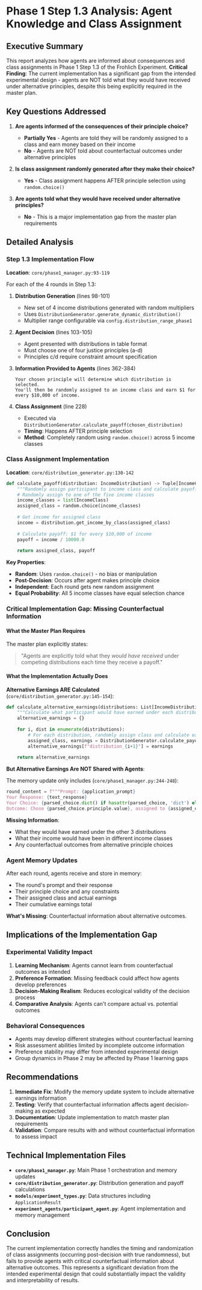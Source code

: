 # Phase 1 Step 1.3 Analysis: Agent Knowledge and Class Assignment

## Executive Summary

This report analyzes how agents are informed about consequences and class assignments in Phase 1 Step 1.3 of the Frohlich Experiment. **Critical Finding**: The current implementation has a significant gap from the intended experimental design - agents are NOT told what they would have received under alternative principles, despite this being explicitly required in the master plan.

## Key Questions Addressed

1. **Are agents informed of the consequences of their principle choice?** 
   - **Partially Yes** - Agents are told they will be randomly assigned to a class and earn money based on their income
   - **No** - Agents are NOT told about counterfactual outcomes under alternative principles

2. **Is class assignment randomly generated after they make their choice?**
   - **Yes** - Class assignment happens AFTER principle selection using `random.choice()`

3. **Are agents told what they would have received under alternative principles?**
   - **No** - This is a major implementation gap from the master plan requirements

## Detailed Analysis

### Step 1.3 Implementation Flow

**Location**: `core/phase1_manager.py:93-119`

For each of the 4 rounds in Step 1.3:

1. **Distribution Generation** (lines 98-101)
   - New set of 4 income distributions generated with random multipliers
   - Uses `DistributionGenerator.generate_dynamic_distribution()`
   - Multiplier range configurable via `config.distribution_range_phase1`

2. **Agent Decision** (lines 103-105)
   - Agent presented with distributions in table format
   - Must choose one of four justice principles (a-d)
   - Principles c/d require constraint amount specification

3. **Information Provided to Agents** (lines 362-384)
   ```
   Your chosen principle will determine which distribution is selected. 
   You'll then be randomly assigned to an income class and earn $1 for every $10,000 of income.
   ```

4. **Class Assignment** (line 228)
   - Executed via `DistributionGenerator.calculate_payoff(chosen_distribution)`
   - **Timing**: Happens AFTER principle selection
   - **Method**: Completely random using `random.choice()` across 5 income classes

### Class Assignment Implementation

**Location**: `core/distribution_generator.py:130-142`

```python
def calculate_payoff(distribution: IncomeDistribution) -> Tuple[IncomeClass, float]:
    """Randomly assign participant to income class and calculate payoff."""
    # Randomly assign to one of the five income classes
    income_classes = list(IncomeClass)
    assigned_class = random.choice(income_classes)
    
    # Get income for assigned class
    income = distribution.get_income_by_class(assigned_class)
    
    # Calculate payoff: $1 for every $10,000 of income
    payoff = income / 10000.0
    
    return assigned_class, payoff
```

**Key Properties**:
- **Random**: Uses `random.choice()` - no bias or manipulation
- **Post-Decision**: Occurs after agent makes principle choice
- **Independent**: Each round gets new random assignment
- **Equal Probability**: All 5 income classes have equal selection chance

### Critical Implementation Gap: Missing Counterfactual Information

#### What the Master Plan Requires
The master plan explicitly states:
> "Agents are explicitly told what they _would have received_ under competing distributions each time they receive a payoff."

#### What the Implementation Actually Does

**Alternative Earnings ARE Calculated** (`core/distribution_generator.py:145-154`):
```python
def calculate_alternative_earnings(distributions: List[IncomeDistribution]) -> dict:
    """Calculate what participant would have earned under each distribution."""
    alternative_earnings = {}
    
    for i, dist in enumerate(distributions):
        # For each distribution, randomly assign class and calculate earnings
        assigned_class, earnings = DistributionGenerator.calculate_payoff(dist)
        alternative_earnings[f"distribution_{i+1}"] = earnings
    
    return alternative_earnings
```

**But Alternative Earnings Are NOT Shared with Agents**:

The memory update only includes (`core/phase1_manager.py:244-248`):
```python
round_content = f"""Prompt: {application_prompt}
Your Response: {text_response}
Your Choice: {parsed_choice.dict() if hasattr(parsed_choice, 'dict') else str(parsed_choice)}
Outcome: Chose {parsed_choice.principle.value}, assigned to {assigned_class.value} class, earned ${earnings:.2f}. Total earnings now ${context.bank_balance + earnings:.2f}."""
```

**Missing Information**:
- What they would have earned under the other 3 distributions
- What their income would have been in different income classes  
- Any counterfactual outcomes from alternative principle choices

### Agent Memory Updates

After each round, agents receive and store in memory:
- The round's prompt and their response
- Their principle choice and any constraints
- Their assigned class and actual earnings
- Their cumulative earnings total

**What's Missing**: Counterfactual information about alternative outcomes.

## Implications of the Implementation Gap

### Experimental Validity Impact
1. **Learning Mechanism**: Agents cannot learn from counterfactual outcomes as intended
2. **Preference Formation**: Missing feedback could affect how agents develop preferences
3. **Decision-Making Realism**: Reduces ecological validity of the decision process
4. **Comparative Analysis**: Agents can't compare actual vs. potential outcomes

### Behavioral Consequences
- Agents may develop different strategies without counterfactual learning
- Risk assessment abilities limited by incomplete outcome information
- Preference stability may differ from intended experimental design
- Group dynamics in Phase 2 may be affected by Phase 1 learning gaps

## Recommendations

1. **Immediate Fix**: Modify the memory update system to include alternative earnings information
2. **Testing**: Verify that counterfactual information affects agent decision-making as expected
3. **Documentation**: Update implementation to match master plan requirements
4. **Validation**: Compare results with and without counterfactual information to assess impact

## Technical Implementation Files

- **`core/phase1_manager.py`**: Main Phase 1 orchestration and memory updates
- **`core/distribution_generator.py`**: Distribution generation and payoff calculations  
- **`models/experiment_types.py`**: Data structures including `ApplicationResult`
- **`experiment_agents/participant_agent.py`**: Agent implementation and memory management

## Conclusion

The current implementation correctly handles the timing and randomization of class assignments (occurring post-decision with true randomness), but fails to provide agents with critical counterfactual information about alternative outcomes. This represents a significant deviation from the intended experimental design that could substantially impact the validity and interpretability of results.